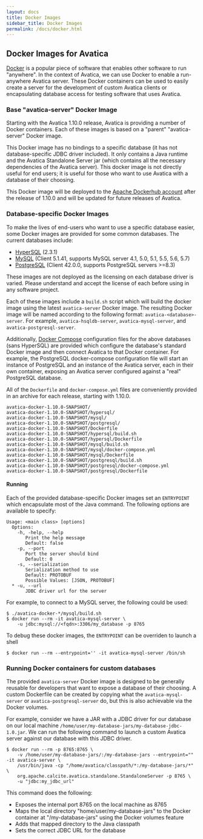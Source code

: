 ```yaml
---
layout: docs
title: Docker Images
sidebar_title: Docker Images
permalink: /docs/docker.html
---
```


<!--
{% comment %}
Licensed to the Apache Software Foundation (ASF) under one or more
contributor license agreements.  See the NOTICE file distributed with
this work for additional information regarding copyright ownership.
The ASF licenses this file to you under the Apache License, Version 2.0
(the "License"); you may not use this file except in compliance with
the License.  You may obtain a copy of the License at

http://www.apache.org/licenses/LICENSE-2.0

Unless required by applicable law or agreed to in writing, software
distributed under the License is distributed on an "AS IS" BASIS,
WITHOUT WARRANTIES OR CONDITIONS OF ANY KIND, either express or implied.
See the License for the specific language governing permissions and
limitations under the License.
{% endcomment %}
-->

## Docker Images for Avatica

[Docker](https://en.wikipedia.org/wiki/Docker_(software)) is a popular piece of
software that enables other software to run "anywhere". In the context of Avatica,
we can use Docker to enable a run-anywhere Avatica server. These Docker containers
can be used to easily create a server for the development of custom Avatica clients
or encapsulating database access for testing software that uses Avatica.

### Base "avatica-server" Docker Image

Starting with the Avatica 1.10.0 release, Avatica is providing a number of Docker
containers. Each of these images is based on a "parent" "avatica-server" Docker image.

This Docker image has no bindings to a specific database (it has not database-specific
JDBC driver included). It only contains a Java runtime and the Avatica Standalone Server
jar (which contains all the necessary dependencies of the Avatica server). This docker
image is not directly useful for end users; it is useful for those who want to use Avatica
with a database of their choosing.

This Docker image will be deployed to the [Apache Dockerhub account](https://hub.docker.com/r/apache/) after the release
of 1.10.0 and will be updated for future releases of Avatica.

### Database-specific Docker Images

To make the lives of end-users who want to use a specific database easier, some Docker
images are provided for some common databases. The current databases include:

* [HyperSQL](http://hsqldb.org) (2.3.1)
* [MySQL](https://www.mysql.com/) (Client 5.1.41, supports MySQL server 4.1, 5.0, 5.1, 5.5, 5.6, 5.7)
* [PostgreSQL](https://www.postgresql.org/) (Client 42.0.0, supports PostgreSQL servers >=8.3)

These images are not deployed as the licensing on each database driver is varied. Please
understand and accept the license of each before using in any software project.

Each of these images include a `build.sh` script which will build the docker image using
the latest `avatica-server` Docker image. The resulting Docker image will be named according
to the following format: `avatica-<database>-server`. For example, `avatica-hsqldb-server`,
`avatica-mysql-server`, and `avatica-postgresql-server`.

Additionally, [Docker Compose](https://github.com/docker/compose) configuration files for the above
databases (sans HyperSQL) are provided which configure the database's standard Docker image
and then connect Avatica to that Docker container. For example, the PostgreSQL docker-compose configuration
file will start an instance of PostgreSQL and an instance of the Avatica server, each in their own container,
exposing an Avatica server configured against a "real" PostgreSQL database.

All of the `Dockerfile` and `docker-compose.yml` files are conveniently provided in an archive for
each release, starting with 1.10.0.

```
avatica-docker-1.10.0-SNAPSHOT/
avatica-docker-1.10.0-SNAPSHOT/hypersql/
avatica-docker-1.10.0-SNAPSHOT/mysql/
avatica-docker-1.10.0-SNAPSHOT/postgresql/
avatica-docker-1.10.0-SNAPSHOT/Dockerfile
avatica-docker-1.10.0-SNAPSHOT/hypersql/build.sh
avatica-docker-1.10.0-SNAPSHOT/hypersql/Dockerfile
avatica-docker-1.10.0-SNAPSHOT/mysql/build.sh
avatica-docker-1.10.0-SNAPSHOT/mysql/docker-compose.yml
avatica-docker-1.10.0-SNAPSHOT/mysql/Dockerfile
avatica-docker-1.10.0-SNAPSHOT/postgresql/build.sh
avatica-docker-1.10.0-SNAPSHOT/postgresql/docker-compose.yml
avatica-docker-1.10.0-SNAPSHOT/postgresql/Dockerfile
```

#### Running

Each of the provided database-specific Docker images set an `ENTRYPOINT` which
encapsulate most of the Java command. The following options are available to specify:

```
Usage: <main class> [options]
  Options:
    -h, -help, --help
       Print the help message
       Default: false
    -p, --port
       Port the server should bind
       Default: 0
    -s, --serialization
       Serialization method to use
       Default: PROTOBUF
       Possible Values: [JSON, PROTOBUF]
  * -u, --url
       JDBC driver url for the server
```

For example, to connect to a MySQL server, the following could be used:

```
$ ./avatica-docker-*/mysql/build.sh
$ docker run --rm -it avatica-mysql-server \
    -u jdbc:mysql://<fqdn>:3306/my_database -p 8765
```

To debug these docker images, the `ENTRYPOINT` can be overriden to launch a shell

```
$ docker run --rm --entrypoint='' -it avatica-mysql-server /bin/sh
```

### Running Docker containers for custom databases

The provided `avatica-server` Docker image is designed to be generally reusable
for developers that want to expose a database of their choosing. A custom Dockerfile
can be created by copying what the `avatica-mysql-server` or `avatica-postgresql-server`
do, but this is also achievable via the Docker volumes.

For example, consider we have a JAR with a JDBC driver for our database on our local
machine `/home/user/my-database-jars/my-database-jdbc-1.0.jar`. We can run the following command to
launch a custom Avatica server against our database with this JDBC driver.

```
$ docker run --rm -p 8765:8765 \
    -v /home/user/my-database-jars/:/my-database-jars --entrypoint="" -it avatica-server \
    /usr/bin/java -cp "/home/avatica/classpath/*:/my-database-jars/*" \
    org.apache.calcite.avatica.standalone.StandaloneServer -p 8765 \
    -u "jdbc:my_jdbc_url"
```

This command does the following:

* Exposes the internal port 8765 on the local machine as 8765
* Maps the local directory "home/user/my-database-jars" to the Docker container at "/my-database-jars" using the Docker volumes feature
* Adds that mapped directory to the Java classpath
* Sets the correct JDBC URL for the database
